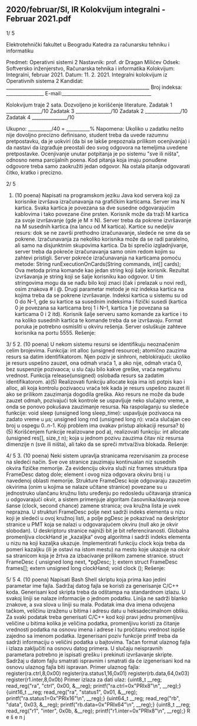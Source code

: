 2020/februar/SI, IR Kolokvijum integralni - Februar 2021.pdf
--------------------------------------------------------------------------------


1/  5 
 
Elektrotehnički fakultet u Beogradu 
Katedra za računarsku tehniku i informatiku 
 
Predmet: Operativni sistemi 2 
Nastavnik: prof. dr Dragan Milićev 
Odsek: Softversko inženjerstvo, Računarska tehnika i informatika 
Kolokvijum: Integralni, februar 2021. 
Datum: 11. 2. 2021. 
Integralni kolokvijum iz Operativnih sistema 2 
Kandidat: _____________________________________________________________ 
Broj indeksa: ________________  E-mail:______________________________________ 
 
Kolokvijum traje 2 sata. Dozvoljeno je korišćenje literature. 
Zadatak 1 _______________/10   Zadatak 3 _______________/10 
Zadatak 2 _______________/10   Zadatak 4 _______________/10 
 
Ukupno: __________/40 = __________% 
Napomena: Ukoliko u zadatku nešto nije dovoljno precizno definisano, student treba da uvede 
razumnu pretpostavku, da je uokviri (da bi se lakše prepoznala prilikom ocenjivanja) i da nastavi da 
izgrađuje  preostali  deo  svog  odgovora  na  temeljima  uvedene  pretpostavke.  Ocenjivanje  unutar 
potpitanja je po sistemu "sve ili ništa", odnosno nema parcijalnih poena. Kod pitanja koja imaju 
ponuđene  odgovore  treba samo zaokružiti jedan  odgovor.  Na  ostala  pitanja  odgovarati čitko, 
kratko i precizno. 
 

2/  5 
1. (10 poena) 
Napisati  na  programskom  jeziku  Java  kod  servera  koji  za  korisnike  izvršava  izračunavanja  na 
grafičkim  karticama.  Server  ima N kartica.  Svaka  kartica  je  povezana  sa  dve  susedne 
odgovarajućim kablovima i tako povezane čine prsten. Korisnik može da traži M kartica za svoje 
izvršavanje (gde je M ≤ N). Server treba da pokrene izvršavanje na M susednih kartica (na lancu od 
M kartica). Kartice su nedeljiv resurs: dok se ne završi prethodno izračunavanje, sledeće ne sme da 
se pokrene. Izračunavanja za nekoliko korisnika može da se radi paralelno, ali samo na disjunktnim 
skupovima kartica. Da bi sprečio izgladnjivanje, server treba da pokreće izračunavanja samo onim 
redom kojim su zahtevi pristigli. 
Server pokreće izračunavanja na karticama pomoću metode: 
String runExecutionOnCards(String commands, int[] cards); 
Ova metoda prima komande kao jedan string koji šalje korisnik. Rezultat izvršavanja je string koji 
se šalje korisniku kao odgovor. U tim stringovima mogu da se nađu bilo koji znaci (čak i prelazak u 
novi red), osim znakova # i @. Drugi parametar metode je niz indeksa kartica na kojima treba da se 
pokrene  izvršavanje.  Indeksi  kartica  u  sistemu  su  od  0  do N–1,  gde  su  kartice  sa  susednim 
indeksima i fizički susedi (kartica 0 je povezana sa karticama broj 1 i N–1, kartica 1 je povezana sa 
karticama 0 i 2 itd). 
Korisnik šalje serveru samo komande za kartice i to na koliko susednih kartica te komande treba da 
se  izvršavaju.  Format  poruka  je  potrebno  osmisliti  u  okviru  rešenja.  Server  osluškuje  zahteve 
korisnika na portu 5555. 
Rešenje: 

3/  5 
2. (10 poena) 
U nekom sistemu resursi se identifikuju neoznačenim celim brojevima. Funkcija: 
int alloc (unsigned resource); 
atomično zauzima resurs sa datim identifikatorom. Njen poziv je sinhroni, neblokirajući: ukoliko je 
resurs uspešno zauzet, ona odmah vraća 1, a ako nije, odmah vraća 0, bez suspenzije pozivaoca; u 
slu čaju bilo kakve greške, vraća negativnu vrednost. Funkcija 
release(unsigned) oslobađa resurs 
sa zadatim identifikatorom. 
a)(5) Realizovati funkciju allocate koja ima isti potpis kao i alloc, ali koja kontrolu pozivaocu 
vraća tek kada je resurs uspešno zauzet ili ako se prilikom zauzimanja dogodila greška. Ako resurs 
ne može da bude zauzet odmah, pozivajući tok kontrole se uspavljuje neko slučajno vreme, a onda 
se ponovo pokušava zauzimanje resursa. Na raspolaganju su sledeće funkcije: 
void sleep (unsigned long sleep_time): uspavljuje pozivaoca na zadato vreme u μs; 
unsigned long rnd (unsigned long n): vraća slučajan ceo broj u ospegu 0..n-1. 
Koji problem ima ovakav pristup alokaciji resursa? 
b)(5) Korišćenjem funkcije realizovane pod a), realizovati funkciju: 
int allocate (unsigned res[], size_t n); 
koja u jednom pozivu zauzima čitav niz resursa dimenzije n (sve ili ništa), ali tako da se spreči 
mrtva/živa blokada. 
Rešenje: 

4/  5 
3. (10 poena) 
Neki  sistem  upravlja  stranicama  rezervisanim  za  procese  na  sledeći  način.  Sve  ove  stranice 
zauzimaju kontinualan niz susednih okvira fizičke memorije. Za evidenciju okvira služi niz frames 
struktura  tipa 
FrameDesc datog  dole;  element i ovog  niza  odgovara  okviru  broj i u  navedenoj 
oblasti  memorije.  Strukture FrameDesc koje  odgovaraju  zauzetim  okvirima  (onim  u  kojima  se 
nalaze učitane stranice) povezane su u jednostruko ulančanu kružnu listu uređenju po redosledu 
učitavanja  stranica  u  odgovarajući  okvir,  a  sistem  primenjuje  algoritam  časovnika/davanja  nove 
šanse  (clock, second  chance)  zamene  stranica;  ova  kružna  lista  je  uvek  neprazna.  U  strukturi 
FrameDesc polje next sadrži indeks elementa u nizu koji je sledeći u ovoj kružnoj listi, a polje 
pgDesc je pokazivač na deskriptor stranice u PMT koja se nalazi u odgovarajućem okviru (null ako 
je okvir slobodan). U deskriptoru stranice najniži bit je bit referenciranosti. Globalna promenljiva 
clockHand je „kazaljka“ ovog algoritma i sadrži indeks elementa u nizu na koji kazaljka ukazuje. 
Implementirati funkciju clock koja treba da pomeri kazaljku (ili je ostavi na istom mestu) na mesto 
koje ukazuje na okvir sa stranicom koja je žrtva za izbacivanje prilikom zamene stranice. 
struct FrameDesc { 
  unsigned long next, *pgDesc; 
}; 
extern struct FrameDesc frames[]; 
extern unsigned long clockHand; 
void clock (); 
Rešenje: 

5/  5 
4. (10 poena) 
Napisati Bash Shell skriptu koja prima kao jedini parametar ime fajla. Sadržaj datog fajla se koristi 
za generisanje C/C++ koda. Generisani kod skripta treba da odštampa na standardnom izlazu. U 
svakoj liniji se nalaze informacije o jednom podatku. Linija ne sadrži blanko znakove, a sva slova u 
liniji su mala. Podatak ima dva imena odvojena tačkom, veličinu izraženu u bitima i adresu datu u 
heksadecimalnom  obliku.  Za  svaki  podatak  treba  generisati  C/C++  kod  koji  pravi  jednu 
promenljivu veličine u bitima kolika je veličina podatka, promenljivu koristi za čitanje vrednosti 
podatka  na  osnovu  imena  i  adrese  i  tu  pročitanu  vrednost  ispiše  zajedno  sa  imenom  podatka. 
Izgenerisani  poziv  funkcije 
printf treba  da  sadrži  informaciju  o  veličini  podatka  u  bajtovima. 
Tačan  format  ulaznog  fajla  i  izlaza  zaključiti  na  osnovu  datog  primera.  U  slučaju  neispravnih 
parametara potrebno je ispisati grešku i prekinuti izvršavanje skripte. Sadržaj u datom fajlu smatrati 
ispravnim i smatrati da će izgenerisani kod na osnovu ulaznog fajla biti ispravan. 
Primer ulaznog fajla: 
register(ra.ctrl,8,0x00) 
register(ra.status1,16,0x01) 
register(rb.data,64,0x03) 
register(r1.inter,8,0x0b) 
Primer izlaza za dati ulaz: 
{uint8_t __reg; 
read_reg("ra", "ctrl", 0x00, &__reg); 
printf("ra.ctrl=0x"PRIx8"\n", __reg);} 
{uint16_t __reg; 
read_reg("ra", "status1", 0x01, &__reg); 
printf("ra.status1=0x"PRIx16"\n", __reg);} 
{uint64_t __reg; 
read_reg("rb", "data", 0x03, &__reg); 
printf("rb.data=0x"PRIx64"\n", __reg);} 
{uint8_t __reg; 
read_reg("r1", "inter", 0x0b, &__reg); 
printf("r1.inter=0x"PRIx8"\n", __reg);} 
R
e
š
e
n
j